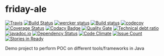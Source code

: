 # friday-ale

[![Travis](https://img.shields.io/travis/sankhaonline/friday-ale.svg?style=plastic)](https://travis-ci.org/sankhaonline/friday-ale)
[![Build Status](https://semaphoreci.com/api/v1/sankhaonline/friday-ale/branches/master/shields_badge.svg)](https://semaphoreci.com/sankhaonline/friday-ale)
[![wercker status](https://app.wercker.com/status/07244cf3cfd6ac4026e7e272602261d0/m/master "wercker status")](https://app.wercker.com/project/byKey/07244cf3cfd6ac4026e7e272602261d0)
[![Build status](https://ci.appveyor.com/api/projects/status/q3iy7vrekr4o2ckg/branch/master?svg=true)](https://ci.appveyor.com/project/sankhaonline/friday-ale/branch/master)
[![codecov](https://codecov.io/gh/sankhaonline/friday-ale/branch/master/graph/badge.svg)](https://codecov.io/gh/sankhaonline/friday-ale)
[![Coverage Status](https://coveralls.io/repos/github/sankhaonline/friday-ale/badge.svg)](https://coveralls.io/github/sankhaonline/friday-ale)
[![Codacy Badge](https://api.codacy.com/project/badge/Grade/aee0da9ba4e941e8b17307795a56e0e3)](https://www.codacy.com/app/sankhaonline/friday-ale?utm_source=github.com&amp;utm_medium=referral&amp;utm_content=sankhaonline/friday-ale&amp;utm_campaign=Badge_Grade)
[![Quality Gate](https://sonarcloud.io/api/badges/gate?key=io.sankha:friday-ale)](https://sonarcloud.io/dashboard?id=io.sankha%3Afriday-ale)
[![Technical debt ratio](https://sonarcloud.io/api/badges/gate?key=io.sankha:friday-ale&metric=sqale_debt_ratio)](https://sonarcloud.io/dashboard?id=io.sankha%3Afriday-ale)
[![javadoc.io](https://img.shields.io/badge/javadoc-Unknown-brightgreen.svg)](http://www.javadoc.io/doc/io.sankha/friday-ale)
[![Dependency Status](https://www.versioneye.com/user/projects/593d3f850fb24f004fc60174/badge.svg?style=flat-square)](https://www.versioneye.com/user/projects/593d3f850fb24f004fc60174)
[![Code Climate](https://codeclimate.com/github/sankhaonline/friday-ale/badges/gpa.svg)](https://codeclimate.com/github/sankhaonline/friday-ale)
[![Issue Count](https://codeclimate.com/github/sankhaonline/friday-ale/badges/issue_count.svg)](https://codeclimate.com/github/sankhaonline/friday-ale)
[![Stories in Ready](https://badge.waffle.io/sankhaonline/friday-ale.png?label=ready&title=Ready)](http://waffle.io/sankhaonline/friday-ale)





Demo project to perform POC on different tools/frameworks in Java
